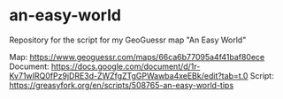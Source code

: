 # an-easy-world
Repository for the script for my GeoGuessr map "An Easy World"

Map: https://www.geoguessr.com/maps/66ca6b77095a4f41baf80ece
Document: https://docs.google.com/document/d/1r-Kv71wIRQ0fPz9jDRE3d-ZWZfgZTgGPWawba4xeEBk/edit?tab=t.0
Script: https://greasyfork.org/en/scripts/508765-an-easy-world-tips
